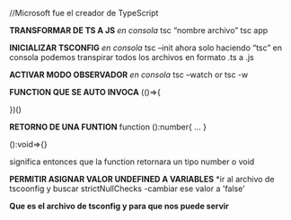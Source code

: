 //Microsoft fue el creador de TypeScript

**TRANSFORMAR DE TS A JS**
*en consola*
tsc “nombre archivo”
tsc app

**INICIALIZAR TSCONFIG**
*en consola*
tsc –init
ahora solo haciendo “tsc”  en consola podemos transpirar todos los archivos en formato .ts a .js

**ACTIVAR MODO OBSERVADOR**
*en consola*
tsc –watch or tsc -w


**FUNCTION QUE SE AUTO INVOCA**
(()=>{

})()

**RETORNO DE UNA FUNTION**
function ():number{
  ...
}

():void=>{}

significa entonces que la function retornara un tipo number o void 


**PERMITIR ASIGNAR VALOR UNDEFINED A VARIABLES**
*ir al archivo de tscoonfig y  buscar strictNullChecks 
  -cambiar ese valor a 'false'



**Que es el archivo de tsconfig y para que nos puede servir**